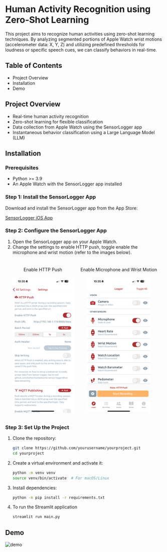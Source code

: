 
# Human Activity Recognition using Zero-Shot Learning

This project aims to recognize human activities using zero-shot learning techniques. By analyzing segmented portions of Apple Watch wrist motions (accelerometer data: X, Y, Z) and utilizing predefined thresholds for loudness or specific speech cues, we can classify behaviors in real-time.

## Table of Contents

- Project Overview
- Installation
- Demo

## Project Overview

- Real-time human activity recognition
- Zero-shot learning for flexible classification
- Data collection from Apple Watch using the SensorLogger app
- Instantaneous behavior classification using a Large Language Model (LLM)

## Installation

### Prerequisites

- Python >= 3.9
- An Apple Watch with the SensorLogger app installed

### Step 1: Install the SensorLogger App

Download and install the SensorLogger app from the App Store:

[SensorLogger iOS App](https://apps.apple.com/us/app/sensor-logger/id1531582925)

### Step 2: Configure the SensorLogger App
1. Open the SensorLogger app on your Apple Watch.
2. Change the settings to enable HTTP push, toggle enable the microphone and wrist motion (refer to the images below).

<div style="display: flex; justify-content: center; flex-wrap: wrap;">
    <div style="margin: 10px; text-align: center;">
        <p>Enable HTTP Push</p>
        <img src="images/settings_http.png" alt="Enable HTTP Push" width="200"/>
    </div>
    <div style="margin: 10px; text-align: center;">
        <p>Enable Microphone and Wrist Motion</p>
        <img src="images/logger_toggles.png" alt="Enable Microphone and Wrist Motion" width="200"/>
    </div>
</div>

### Step 3: Set Up the Project

1. Clone the repository:
   ```bash
   git clone https://github.com/yourusername/yourproject.git
   cd yourproject
   ```
2. Create a virtual environment and activate it:
    ```bash
   python -m venv venv
   source venv/bin/activate  # For macOS/Linux
    ```
3. Install dependencies:
    ```bash
   python -m pip install -r requirements.txt
    ```
4. To run the Streamlit application
    ```bash
    streamlit run main.py
   ```

## Demo
![demo](images/demo.png)
